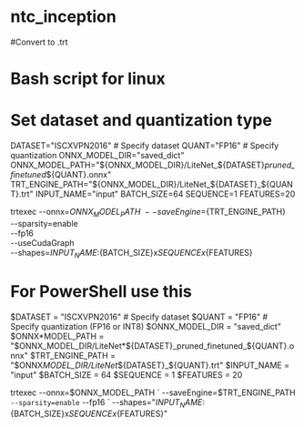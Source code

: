 # ntc_inception

#Convert to .trt

# Bash script for linux

# Set dataset and quantization type

DATASET="ISCXVPN2016" # Specify dataset
QUANT="FP16" # Specify quantization
ONNX_MODEL_DIR="saved_dict"
ONNX_MODEL_PATH="${ONNX_MODEL_DIR}/LiteNet_${DATASET}_pruned_finetuned_${QUANT}.onnx"
TRT_ENGINE_PATH="${ONNX_MODEL_DIR}/LiteNet_${DATASET}_${QUANT}.trt"
INPUT_NAME="input"
BATCH_SIZE=64
SEQUENCE=1
FEATURES=20

trtexec --onnx=${ONNX_MODEL_PATH} \
        --saveEngine=${TRT_ENGINE_PATH} \
 --sparsity=enable \
 --fp16 \
 --useCudaGraph\
 --shapes=${INPUT_NAME}:${BATCH_SIZE}x${SEQUENCE}x${FEATURES}

# For PowerShell use this

$DATASET = "ISCXVPN2016"           # Specify dataset
$QUANT = "FP16" # Specify quantization (FP16 or INT8)
$ONNX_MODEL_DIR = "saved_dict"
$ONNX*MODEL_PATH = "$ONNX_MODEL_DIR/LiteNet*${DATASET}_pruned_finetuned_${QUANT}.onnx"
$TRT_ENGINE_PATH = "$ONNX*MODEL_DIR/LiteNet*${DATASET}_${QUANT}.trt"
$INPUT_NAME = "input"
$BATCH_SIZE = 64
$SEQUENCE = 1
$FEATURES = 20

trtexec --onnx=$ONNX_MODEL_PATH `
        --saveEngine=$TRT_ENGINE_PATH `        --sparsity=enable`
--fp16 `
--shapes="${INPUT_NAME}:${BATCH_SIZE}x${SEQUENCE}x${FEATURES}"
